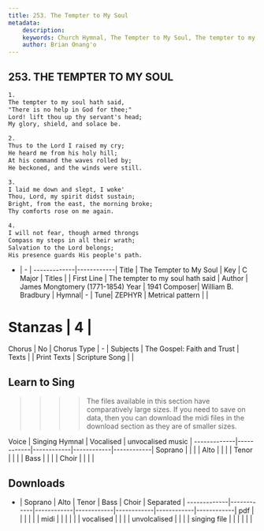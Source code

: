 ```yaml
---
title: 253. The Tempter to My Soul
metadata:
    description: 
    keywords: Church Hymnal, The Tempter to My Soul, The tempter to my soul hath said, 
    author: Brian Onang'o
---
```



## 253. THE TEMPTER TO MY SOUL

```txt
1.
The tempter to my soul hath said, 
"There is no help in God for thee;" 
Lord! lift thou up thy servant's head; 
My glory, shield, and solace be. 

2.
Thus to the Lord I raised my cry; 
He heard me from his holy hill; 
At his command the waves rolled by; 
He beckoned, and the winds were still. 

3.
I laid me down and slept, I woke' 
Thou, Lord, my spirit didst sustain; 
Bright, from the east, the morning broke; 
Thy comforts rose on me again. 

4.
I will not fear, though armed throngs 
Compass my steps in all their wrath; 
Salvation to the Lord belongs; 
His presence guards His people's path.

```

- |   -  |
-------------|------------|
Title | The Tempter to My Soul |
Key | C Major |
Titles |  |
First Line | The tempter to my soul hath said |
Author | James Mongtomery (1771-1854)
Year | 1941
Composer| William B. Bradbury |
Hymnal|  - |
Tune| ZEPHYR |
Metrical pattern | |
# Stanzas | 4 |
Chorus | No |
Chorus Type | - |
Subjects | The Gospel: Faith and Trust |
Texts |  |
Print Texts | 
Scripture Song |  |
  
## Learn to Sing

>>>> The files available in this section have comparatively large sizes. If you need to save on data, then you can download the midi files in the download section as they are of smaller sizes.

Voice |  Singing Hymnal | Vocalised | unvocalised music |
-------------|------------|------------|------------|------------|
Soprano | | | |
Alto | | | |
Tenor | | | |
Bass | | | |
Choir | | | |

## Downloads

- |  Soprano | Alto | Tenor | Bass | Choir | Separated |
-------------|------------|------------|------------|------------|------------|------------|
pdf | | | | | |
midi | | | | | |
vocalised | | | |
unvolcalised | | | |
singing file | | | | | |
  